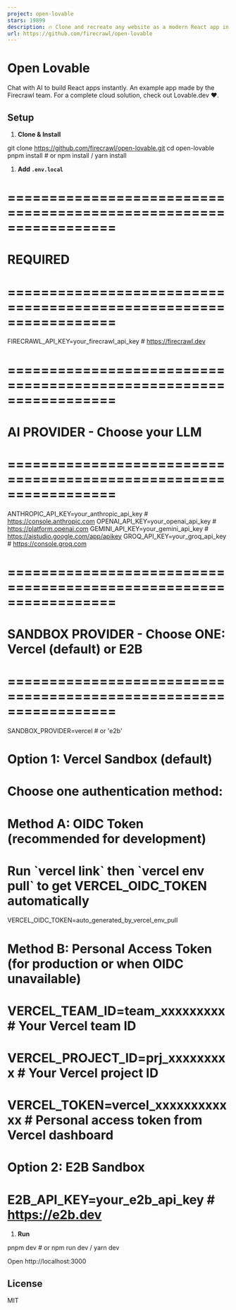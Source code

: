 ```yaml
---
project: open-lovable
stars: 19899
description: 🔥 Clone and recreate any website as a modern React app in seconds
url: https://github.com/firecrawl/open-lovable
---
```


Open Lovable
============

Chat with AI to build React apps instantly. An example app made by the Firecrawl team. For a complete cloud solution, check out Lovable.dev ❤️.

Setup
-----

1.  **Clone & Install**

git clone https://github.com/firecrawl/open-lovable.git
cd open-lovable
pnpm install  # or npm install / yarn install

1.  **Add `.env.local`**

# =================================================================
# REQUIRED
# =================================================================
FIRECRAWL\_API\_KEY\=your\_firecrawl\_api\_key    # https://firecrawl.dev

# =================================================================
# AI PROVIDER - Choose your LLM
# =================================================================
ANTHROPIC\_API\_KEY\=your\_anthropic\_api\_key  # https://console.anthropic.com
OPENAI\_API\_KEY\=your\_openai\_api\_key        # https://platform.openai.com
GEMINI\_API\_KEY\=your\_gemini\_api\_key        # https://aistudio.google.com/app/apikey
GROQ\_API\_KEY\=your\_groq\_api\_key            # https://console.groq.com

# =================================================================
# SANDBOX PROVIDER - Choose ONE: Vercel (default) or E2B
# =================================================================
SANDBOX\_PROVIDER\=vercel  # or 'e2b'

# Option 1: Vercel Sandbox (default)
# Choose one authentication method:

# Method A: OIDC Token (recommended for development)
# Run \`vercel link\` then \`vercel env pull\` to get VERCEL\_OIDC\_TOKEN automatically
VERCEL\_OIDC\_TOKEN\=auto\_generated\_by\_vercel\_env\_pull

# Method B: Personal Access Token (for production or when OIDC unavailable)
# VERCEL\_TEAM\_ID=team\_xxxxxxxxx      # Your Vercel team ID 
# VERCEL\_PROJECT\_ID=prj\_xxxxxxxxx    # Your Vercel project ID
# VERCEL\_TOKEN=vercel\_xxxxxxxxxxxx   # Personal access token from Vercel dashboard

# Option 2: E2B Sandbox
# E2B\_API\_KEY=your\_e2b\_api\_key      # https://e2b.dev

1.  **Run**

pnpm dev  # or npm run dev / yarn dev

Open http://localhost:3000

License
-------

MIT
